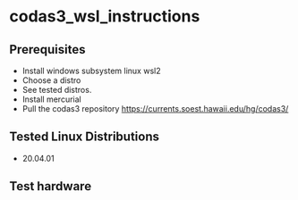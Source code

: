 # codas3_wsl_instructions

## Prerequisites
* Install windows subsystem linux wsl2
* Choose a distro
* See tested distros.
* Install mercurial
* Pull the codas3 repository https://currents.soest.hawaii.edu/hg/codas3/

## Tested Linux Distributions
* 20.04.01

## Test hardware
